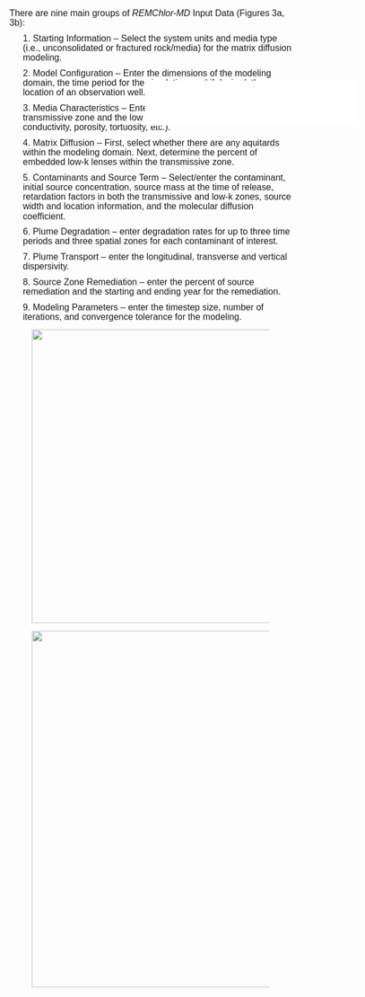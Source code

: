 <p style='margin-top:0in;margin-right:0in;margin-bottom:8.0pt;margin-left:0in;line-height:107%;font-size:15px;font-family:"Calibri",sans-serif;'><span style='font-size:16px;line-height:107%;font-family:"Arial",sans-serif;'>There are nine main groups of <em>REMChlor-MD</em> Input Data (Figures 3a, 3b):</span></p>
  <p style='margin-top:0in;margin-right:0in;margin-bottom:8.0pt;margin-left:.25in;line-height:107%;font-size:15px;font-family:"Calibri",sans-serif;'><span style='font-size:16px;line-height:107%;font-family:"Arial",sans-serif;'>1. Starting Information&nbsp;&ndash; Select the system units and media type (i.e., unconsolidated or fractured rock/media) for the matrix diffusion modeling.</span></p>
    <p style='margin-top:0in;margin-right:0in;margin-bottom:8.0pt;margin-left:.25in;line-height:107%;font-size:15px;font-family:"Calibri",sans-serif;'><span style='font-size:16px;line-height:107%;font-family:"Arial",sans-serif;'>2. Model Configuration &ndash; Enter the dimensions of the modeling domain, the time period for the simulation, and if desired, the location of an observation well.</span></p>
      <p style='margin-top:0in;margin-right:0in;margin-bottom:8.0pt;margin-left:.25in;line-height:107%;font-size:15px;font-family:"Calibri",sans-serif;'><span style='font-size:16px;line-height:107%;font-family:"Arial",sans-serif;'>3. Media Characteristics &ndash; Enter the characteristics of the transmissive zone and the low permeability zone (e.g., hydraulic conductivity, porosity, tortuosity, etc.).</span></p>
        <p style='margin-top:0in;margin-right:0in;margin-bottom:8.0pt;margin-left:.25in;line-height:107%;font-size:15px;font-family:"Calibri",sans-serif;'><span style='font-size:16px;line-height:107%;font-family:"Arial",sans-serif;'>4. Matrix Diffusion &ndash; First, select whether there are any aquitards within the modeling domain. Next, determine the percent of embedded low-k lenses within the transmissive zone.</span></p>
          <p style='margin-top:0in;margin-right:0in;margin-bottom:8.0pt;margin-left:.25in;line-height:107%;font-size:15px;font-family:"Calibri",sans-serif;'><span style='font-size:16px;line-height:107%;font-family:"Arial",sans-serif;'>5. Contaminants and Source Term &ndash; Select/enter the contaminant, initial source concentration, source mass at the time of release, retardation factors in both the transmissive and low-k zones, source width and location information, and the molecular diffusion coefficient.</span></p>
            <p style='margin-top:0in;margin-right:0in;margin-bottom:8.0pt;margin-left:.25in;line-height:107%;font-size:15px;font-family:"Calibri",sans-serif;'><span style='font-size:16px;line-height:107%;font-family:"Arial",sans-serif;'>6. Plume Degradation &ndash; enter degradation rates for up to three time periods and three spatial zones for each contaminant of interest.</span></p>
              <p style='margin-top:0in;margin-right:0in;margin-bottom:8.0pt;margin-left:.25in;line-height:107%;font-size:15px;font-family:"Calibri",sans-serif;'><span style='font-size:16px;line-height:107%;font-family:"Arial",sans-serif;'>7. Plume Transport &ndash; enter the longitudinal, transverse and vertical dispersivity.</span></p>
                <p style='margin-top:0in;margin-right:0in;margin-bottom:8.0pt;margin-left:.25in;line-height:107%;font-size:15px;font-family:"Calibri",sans-serif;'><span style='font-size:16px;line-height:107%;font-family:"Arial",sans-serif;'>8. Source Zone Remediation &ndash; enter the percent of source remediation and the starting and ending year for the remediation.</span></p>
                  <p style='margin-top:0in;margin-right:0in;margin-bottom:8.0pt;margin-left:.25in;line-height:107%;font-size:15px;font-family:"Calibri",sans-serif;'><span style='font-size:16px;line-height:107%;font-family:"Arial",sans-serif;'>9. Modeling Parameters &ndash; enter the timestep size, number of iterations, and convergence tolerance for the modeling.</span></p>
                    <div id="extensionsWeblioEjBx" style="position: absolute; z-index: 2147483647; left: 470px; top: 179px;"><iframe src="//api.weblio.jp/act/quote/v_1_0/e/?q=scenario&type=emicro&opul=chrome-extension%3A%2F%2Foingodpdjohhkelnginmkagmkbplgema%2Foptions.html" name="weblioExtensionsFrame" width="380" height="80" border="0" frameborder="0" scrolling="no"></iframe></div>
                    
<div class="col-md-6" style = "text-align: justify;">

<figure>
              <img src="05_Matrix/FIG/Tool5d_fig4a.png" width= 600 height=523 class="center">
</figure>

</div>

<div class="col-md-6" style = "text-align: justify;">

<figure>
              <img src="05_Matrix/FIG/Tool5d_fig4b.png" width= 600 height=635 class="center">
</figure>

</div>
